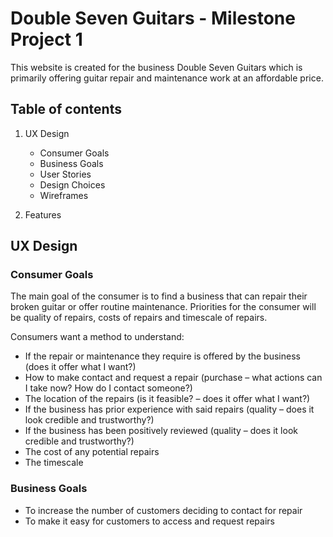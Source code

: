 # Double Seven Guitars - Milestone Project 1

This website is created for the business Double Seven Guitars which is primarily offering guitar repair and maintenance work at an affordable price. 

## Table of contents

1. UX Design
   - Consumer Goals
   - Business Goals 
   - User Stories 
   - Design Choices
   - Wireframes 

2. Features



## UX Design

### Consumer Goals 
The main goal of the consumer is to find a business that can repair their broken guitar or offer routine maintenance. Priorities for the consumer will be quality of repairs, costs of repairs and timescale of repairs.

Consumers want a method to understand: 

- If the repair or maintenance they require is offered by the business (does it offer what I want?)
- How to make contact and request a repair (purchase – what actions can I take now? How do I contact someone?) 
- The location of the repairs (is it feasible? – does it offer what I want?)
- If the business has prior experience with said repairs (quality – does it look credible and trustworthy?)
- If the business has been positively reviewed (quality – does it look credible and trustworthy?)
- The cost of any potential repairs 
- The timescale

### Business Goals

- To increase the number of customers deciding to contact for repair 
- To make it easy for customers to access and request repairs

